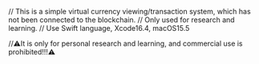 // This is a simple virtual currency viewing/transaction system, which has not been connected to the blockchain.
// Only used for research and learning.
// Use Swift language, Xcode16.4, macOS15.5

//⚠️It is only for personal research and learning, and commercial use is prohibited!!!⚠️
